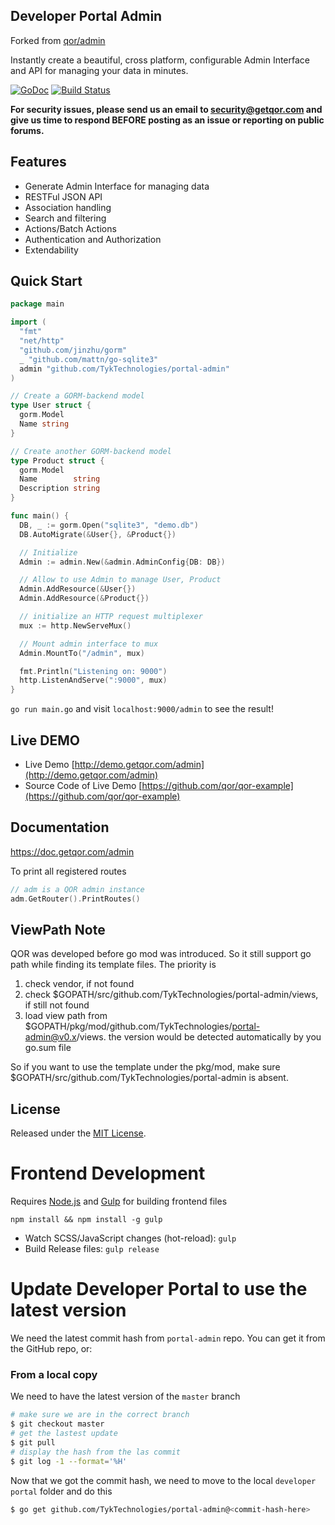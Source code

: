 ## Developer Portal Admin
Forked from [qor/admin](https://github.com/qor/admin)

Instantly create a beautiful, cross platform, configurable Admin Interface and API for managing your data in minutes.

[![GoDoc](https://godoc.org/github.com/qor/admin?status.svg)](https://godoc.org/github.com/qor/admin)
[![Build Status](https://travis-ci.com/qor/admin.svg?branch=master)](https://travis-ci.com/qor/admin)

**For security issues, please send us an email to security@getqor.com and give us time to respond BEFORE posting as an issue or reporting on public forums.**

## Features

- Generate Admin Interface for managing data
- RESTFul JSON API
- Association handling
- Search and filtering
- Actions/Batch Actions
- Authentication and Authorization
- Extendability

## Quick Start

```go
package main

import (
  "fmt"
  "net/http"
  "github.com/jinzhu/gorm"
  _ "github.com/mattn/go-sqlite3"
  admin "github.com/TykTechnologies/portal-admin"
)

// Create a GORM-backend model
type User struct {
  gorm.Model
  Name string
}

// Create another GORM-backend model
type Product struct {
  gorm.Model
  Name        string
  Description string
}

func main() {
  DB, _ := gorm.Open("sqlite3", "demo.db")
  DB.AutoMigrate(&User{}, &Product{})

  // Initialize
  Admin := admin.New(&admin.AdminConfig{DB: DB})

  // Allow to use Admin to manage User, Product
  Admin.AddResource(&User{})
  Admin.AddResource(&Product{})

  // initialize an HTTP request multiplexer
  mux := http.NewServeMux()

  // Mount admin interface to mux
  Admin.MountTo("/admin", mux)

  fmt.Println("Listening on: 9000")
  http.ListenAndServe(":9000", mux)
}
```

`go run main.go` and visit `localhost:9000/admin` to see the result!

## Live DEMO

* Live Demo [http://demo.getqor.com/admin](http://demo.getqor.com/admin)
* Source Code of Live Demo [https://github.com/qor/qor-example](https://github.com/qor/qor-example)

## Documentation

<https://doc.getqor.com/admin>

To print all registered routes
```go
// adm is a QOR admin instance
adm.GetRouter().PrintRoutes()
```

## ViewPath Note

QOR was developed before go mod was introduced. So it still support go path while finding its template files. The priority is

1. check vendor, if not found
2. check $GOPATH/src/github.com/TykTechnologies/portal-admin/views, if still not found
3. load view path from $GOPATH/pkg/mod/github.com/TykTechnologies/portal-admin@v0.x/views. the version would be detected automatically by you go.sum file

So if you want to use the template under the pkg/mod, make sure $GOPATH/src/github.com/TykTechnologies/portal-admin is absent.

## License

Released under the [MIT License](http://opensource.org/licenses/MIT).

# Frontend Development
Requires [Node.js](https://nodejs.org/) and [Gulp](http://gulpjs.com/) for building frontend files

```
npm install && npm install -g gulp
```

* Watch SCSS/JavaScript changes (hot-reload): `gulp`
* Build Release files: `gulp release`

# Update Developer Portal to use the latest version
We need the latest commit hash from `portal-admin` repo. You can get it from the GitHub repo, or:

### From a local copy
We need to have the latest version of the `master` branch
```bash
# make sure we are in the correct branch
$ git checkout master
# get the lastest update
$ git pull
# display the hash from the las commit 
$ git log -1 --format='%H'
```

Now that we got the commit hash, we need to move to the local `developer portal` folder and do this
```bash
$ go get github.com/TykTechnologies/portal-admin@<commit-hash-here>
```